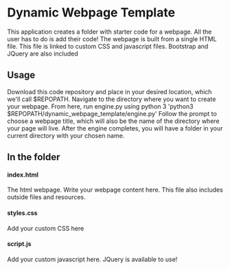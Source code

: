 # Dynamic Webpage Template
This application creates a folder with starter code for a webpage. All the user has to do is add their code! The webpage is built from a single HTML file. This file is linked to custom CSS and javascript files. Bootstrap and JQuery are also included

## Usage
Download this code repository and place in your desired location, which we'll call $REPOPATH. Navigate to the directory where you want to create your webpage. From here, run engine.py using python 3
'python3 $REPOPATH/dynamic_webpage_template/engine.py'
Follow the prompt to choose a webpage title, which will also be the name of the directory where your page will live. After the engine completes, you will have a folder in your current directory with your chosen name.

## In the folder
#### index.html
The html webpage. Write your webpage content here. This file also includes outside files and resources.
#### styles.css
Add your custom CSS here
#### script.js
Add your custom javascript here. JQuery is available to use!
